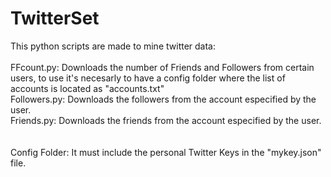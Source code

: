 # TwitterSet

This python scripts are made to mine twitter data: <br>
<br>
	FFcount.py: Downloads the number of Friends and Followers from certain users, 
		to use it's necesarly to have a config folder where the list of accounts is located as "accounts.txt" <br>
	Followers.py: Downloads the followers from the account especified by the user.<br>
	Friends.py: Downloads the friends from the account especified by the user.<br>
<br>
<br>
Config Folder: It must include the personal Twitter Keys in the "mykey.json" file.
